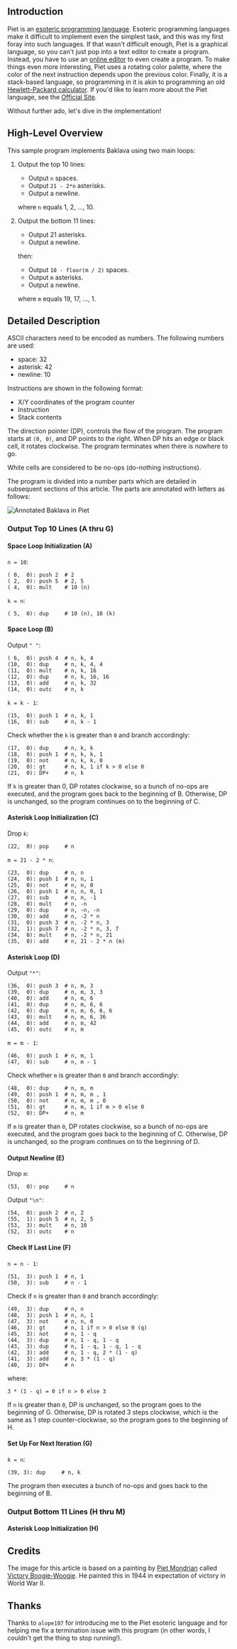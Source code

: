 ## Introduction

Piet is an [esoteric programming language][4]. Esoteric programming languages
make it difficult to implement even the simplest task, and this was my first
foray into such languages. If that wasn't difficult enough, Piet is a
graphical language, so you can't just pop into a text editor to create a
program. Instead, you have to use an [online editor][6] to even create a
program. To make things even more interesting, Piet uses a rotating color
palette, where the color of the next instruction depends upon the previous
color. Finally, it is a stack-based language, so programming in it is akin to
programming an old [Hewlett-Packard calculator][5]. If you'd like to learn
more about the Piet language, see the [Official Site][3].

Without further ado, let's dive in the implementation!

## High-Level Overview

This sample program implements Baklava using two main loops:

1.  Output the top 10 lines:

    - Output `n` spaces.
    - Output `21 - 2*n` asterisks.
    - Output a newline.

    where `n` equals 1, 2, ..., 10.

2.  Output the bottom 11 lines:

    - Output 21 asterisks.
    - Output a newline.

    then:

    - Output `10 - floor(m / 2)` spaces.
    - Output `m` asterisks.
    - Output a newline.

    where `m` equals 19, 17, ..., 1.

## Detailed Description

ASCII characters need to be encoded as numbers. The following numbers are
used:

- space: 32
- asterisk: 42
- newline: 10

Instructions are shown in the following format:

- X/Y coordinates of the program counter
- Instruction
- Stack contents

The direction pointer (DP), controls the flow of the program. The program
starts at `(0, 0)`, and DP points to the right. When DP hits an edge or black
cell, it rotates clockwise. The program terminates when there is nowhere to
go.

White cells are considered to be no-ops (do-nothing instructions).

The program is divided into a number parts which are detailed in subsequent
sections of this article. The parts are annotated with letters as follows:

![Annotated Baklava in Piet](/assets/images/projects/baklava/piet/baklava-annotated.png)

### Output Top 10 Lines (A thru G)

#### Space Loop Initialization (A)

`n = 10`:

```
( 0,  0): push 2  # 2
( 2,  0): push 5  # 2, 5
( 4,  0): mult    # 10 (n)
```

`k = n`:

```
( 5,  0): dup     # 10 (n), 10 (k)
```

#### Space Loop (B)

Output `" "`:

```
( 6,  0): push 4  # n, k, 4
(10,  0): dup     # n, k, 4, 4
(11,  0): mult    # n, k, 16
(12,  0): dup     # n, k, 16, 16
(13,  0): add     # n, k, 32
(14,  0): outc    # n, k
```

`k = k - 1`:

```
(15,  0): push 1  # n, k, 1
(16,  0): sub     # n, k - 1
```

Check whether the `k` is greater than `0` and branch accordingly:

```
(17,  0): dup     # n, k, k
(18,  0): push 1  # n, k, k, 1
(19,  0): not     # n, k, k, 0
(20,  0): gt      # n, k, 1 if k > 0 else 0
(21,  0): DP+     # n, k
```

If `k` is greater than 0, DP rotates clockwise, so a bunch of no-ops are
executed, and the program goes back to the beginning of B. Otherwise, DP is
unchanged, so the program continues on to the beginning of C.

#### Asterisk Loop Initialization (C)

Drop `k`:

```
(22,  0): pop     # n
```

`m = 21 - 2 * n`:

```
(23,  0): dup     # n, n
(24,  0): push 1  # n, n, 1
(25,  0): not     # n, n, 0
(26,  0): push 1  # n, n, 0, 1
(27,  0): sub     # n, n, -1
(28,  0): mult    # n, -n
(29,  0): dup     # n, -n, -n
(30,  0): add     # n, -2 * n
(31,  0): push 3  # n, -2 * n, 3
(32,  1): push 7  # n, -2 * n, 3, 7
(34,  0): mult    # n, -2 * n, 21
(35,  0): add     # n, 21 - 2 * n (m)
```

#### Asterisk Loop (D)

Output `"*"`:

```
(36,  0): push 3  # n, m, 3
(39,  0): dup     # n, m, 3, 3
(40,  0): add     # n, m, 6
(41,  0): dup     # n, m, 6, 6
(42,  0): dup     # n, m, 6, 6, 6
(43,  0): mult    # n, m, 6, 36
(44,  0): add     # n, m, 42
(45,  0): outc    # n, m
```

`m = m - 1`:

```
(46,  0): push 1  # n, m, 1
(47,  0): sub     # n, m - 1
```

Check whether `m` is greater than `0` and branch accordingly:

```
(48,  0): dup     # n, m, m
(49,  0): push 1  # n, m, m , 1
(50,  0): not     # n, m, m , 0
(51,  0): gt      # n, m, 1 if m > 0 else 0
(52,  0): DP+     # n, m
```

If `m` is greater than `0`, DP rotates clockwise, so a bunch of no-ops are
executed, and the program goes back to the beginning of C. Otherwise, DP is
unchanged, so the program continues on to the beginning of D.

#### Output Newline (E)

Drop `m`:

```
(53,  0): pop     # n
```

Output `"\n"`:

```
(54,  0): push 2  # n, 2
(55,  1): push 5  # n, 2, 5
(53,  3): mult    # n, 10
(52,  3): outc    # n
```

#### Check If Last Line (F)

`n = n - 1`:

```
(51,  3): push 1  # n, 1
(50,  3): sub     # n - 1
```

Check if `n` is greater than `0` and branch accordingly:

```
(49,  3): dup     # n, n
(48,  3): push 1  # n, n, 1
(47,  3): not     # n, n, 0
(46,  3): gt      # n, 1 if n > 0 else 0 (q)
(45,  3): not     # n, 1 - q
(44,  3): dup     # n, 1 - q, 1 - q
(43,  3): dup     # n, 1 - q, 1 - q, 1 - q
(42,  3): add     # n, 1 - q, 2 * (1 - q)
(41,  3): add     # n, 3 * (1 - q)
(40,  3): DP+     # n
```

where:

```
3 * (1 - q) = 0 if n > 0 else 3
```

If `n` is greater than `0`, DP is unchanged, so the program goes to the
beginning of G. Otherwise, DP is rotated 3 steps clockwise, which is the same
as 1 step counter-clockwise, so the program goes to the beginning of H.

#### Set Up For Next Iteration (G)

`k = n`:

```
(39, 3): dup     # n, k
```

The program then executes a bunch of no-ops and goes back to the beginning of B.

### Output Bottom 11 Lines (H thru M)

#### Asterisk Loop Initialization (H)

## Credits

The image for this article is based on a painting by [Piet Mondrian][2] called
[Victory Boogie-Woogie][1]. He painted this in 1944 in expectation of victory
in World War II.

## Thanks

Thanks to `alope107` for introducing me to the Piet esoteric language and
for helping me fix a termination issue with this program (in other words,
I couldn't get the thing to stop running!).

[1]: https://www.piet-mondrian.org/victory-boogie-woogie.jsp
[2]: https://en.wikipedia.org/wiki/Piet_Mondrian
[3]: https://www.dangermouse.net/esoteric/piet.html
[4]: https://en.wikipedia.org/wiki/Esoteric_programming_language
[5]: https://en.wikipedia.org/wiki/HP_calculators
[6]: https://piet.bubbler.one/
